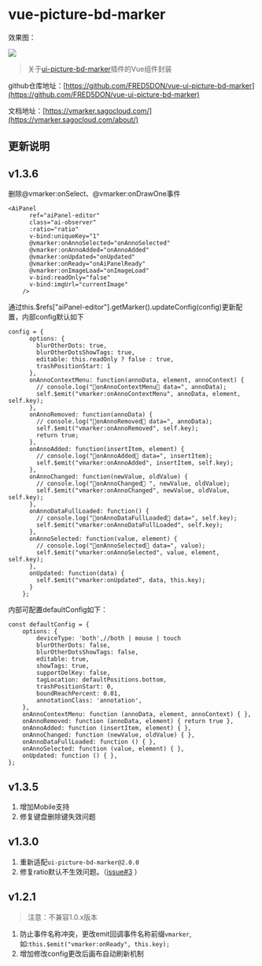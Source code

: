 # vue-picture-bd-marker

效果图：

![](https://sagocloud.com/ibucket/vm_sample.jpg)


> 关于[ui-picture-bd-marker](https://www.npmjs.com/package/ui-picture-bd-marker)插件的Vue组件封装
 
github仓库地址：[https://github.com/FRED5DON/vue-ui-picture-bd-marker](https://github.com/FRED5DON/vue-ui-picture-bd-marker)

文档地址：[https://vmarker.sagocloud.com/](https://vmarker.sagocloud.com/about/)


更新说明
---

## v1.3.6

删除@vmarker:onSelect、@vmarker:onDrawOne事件

```
<AiPanel
      ref="aiPanel-editor"
      class="ai-observer"
      :ratio="ratio"
      v-bind:uniqueKey="1"
      @vmarker:onAnnoSelected="onAnnoSelected"
      @vmarker:onAnnoAdded="onAnnoAdded"
      @vmarker:onUpdated="onUpdated"
      @vmarker:onReady="onAiPanelReady"
      @vmarker:onImageLoad="onImageLoad"
      v-bind:readOnly="false"
      v-bind:imgUrl="currentImage"
    />
```
通过this.$refs["aiPanel-editor"].getMarker().updateConfig(config)更新配置，内部config默认如下

```
config = {
      options: {
        blurOtherDots: true,
        blurOtherDotsShowTags: true,
        editable: this.readOnly ? false : true,
        trashPositionStart: 1
      },
      onAnnoContextMenu: function(annoData, element, annoContext) {
        // console.log("🦁onAnnoContextMenu🦁 data=", annoData);
        self.$emit("vmarker:onAnnoContextMenu", annoData, element, self.key);
      },
      onAnnoRemoved: function(annoData) {
        // console.log("🦁onAnnoRemoved🦁 data=", annoData);
        self.$emit("vmarker:onAnnoRemoved", self.key);
        return true;
      },
      onAnnoAdded: function(insertItem, element) {
        // console.log("🦁onAnnoAdded🦁 data=", insertItem);
        self.$emit("vmarker:onAnnoAdded", insertItem, self.key);
      },
      onAnnoChanged: function(newValue, oldValue) {
        // console.log("🦁onAnnoChanged🦁 ", newValue, oldValue);
        self.$emit("vmarker:onAnnoChanged", newValue, oldValue, self.key);
      },
      onAnnoDataFullLoaded: function() {
        // console.log("🦁onAnnoDataFullLoaded🦁 data=", self.key);
        self.$emit("vmarker:onAnnoDataFullLoaded", self.key);
      },
      onAnnoSelected: function(value, element) {
        // console.log("🦁onAnnoSelected🦁 data=", value);
        self.$emit("vmarker:onAnnoSelected", value, element, self.key);
      },
      onUpdated: function(data) {
        self.$emit("vmarker:onUpdated", data, this.key);
      }
    };
```

内部可配置defaultConfig如下：
```
const defaultConfig = {
    options: {
        deviceType: 'both',//both | mouse | touch
        blurOtherDots: false,
        blurOtherDotsShowTags: false,
        editable: true,
        showTags: true,
        supportDelKey: false,
        tagLocation: defaultPositions.bottom,
        trashPositionStart: 0,
        boundReachPercent: 0.01,
        annotationClass: 'annotation',
    },
    onAnnoContextMenu: function (annoData, element, annoContext) { },
    onAnnoRemoved: function (annoData, element) { return true },
    onAnnoAdded: function (insertItem, element) { },
    onAnnoChanged: function (newValue, oldValue) { },
    onAnnoDataFullLoaded: function () { },
    onAnnoSelected: function (value, element) { },
    onUpdated: function () { },
};
```

## v1.3.5

1. 增加Mobile支持
2. 修复键盘删除键失效问题

## v1.3.0

1. 重新适配`ui-picture-bd-marker@2.0.0`
2. 修复ratio默认不生效问题。（[issue#3](https://github.com/FRED5DON/ui-picture-bd-marker/issues/3) ）

## v1.2.1

> 注意：不兼容1.0.x版本

1. 防止事件名称冲突，更改emit回调事件名称前缀`vmarker`,如:`this.$emit("vmarker:onReady", this.key);`
2. 增加修改config更改后画布自动刷新机制